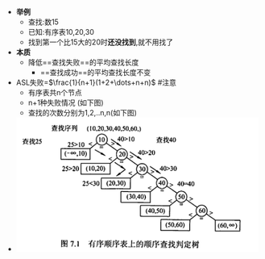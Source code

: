 - **举例**
	- 查找:数15
	- 已知:有序表10,20,30
	- 找到第一个比15大的20时**还没找到**,就不用找了
- **本质**
	- 降低==查找失败==的平均查找长度
		- ==查找成功==的平均查找长度不变
- ASL失败=$\frac{1}{n+1}(1+2+\dots+n+n)$ #注意
	- 有序表共n个节点
	- n+1种失败情况 (如下图)
	- 查找的次数分别为1,2,..n,n(如下图)
- ![](attachments/Pasted%20image%2020221025212245.png)